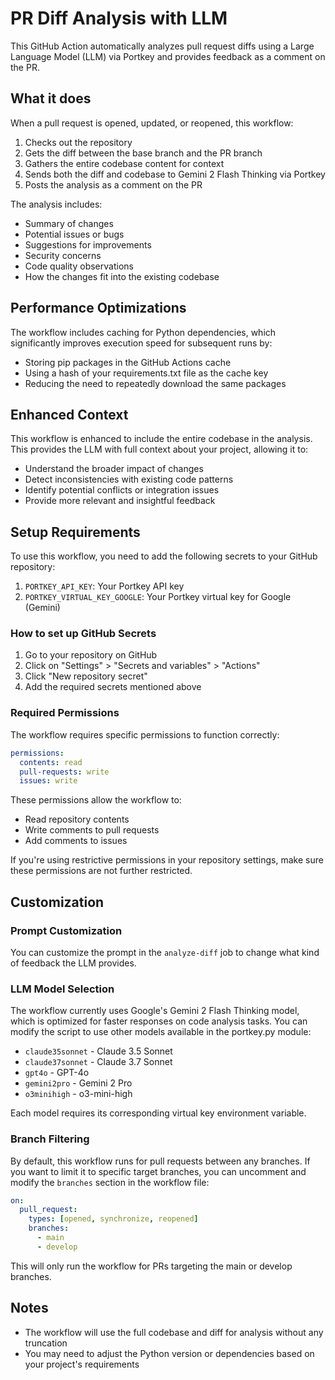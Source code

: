 # PR Diff Analysis with LLM

This GitHub Action automatically analyzes pull request diffs using a Large Language Model (LLM) via Portkey and provides feedback as a comment on the PR.

## What it does

When a pull request is opened, updated, or reopened, this workflow:

1. Checks out the repository
2. Gets the diff between the base branch and the PR branch
3. Gathers the entire codebase content for context
4. Sends both the diff and codebase to Gemini 2 Flash Thinking via Portkey
5. Posts the analysis as a comment on the PR

The analysis includes:
- Summary of changes
- Potential issues or bugs
- Suggestions for improvements
- Security concerns
- Code quality observations
- How the changes fit into the existing codebase

## Performance Optimizations

The workflow includes caching for Python dependencies, which significantly improves execution speed for subsequent runs by:
- Storing pip packages in the GitHub Actions cache
- Using a hash of your requirements.txt file as the cache key
- Reducing the need to repeatedly download the same packages

## Enhanced Context

This workflow is enhanced to include the entire codebase in the analysis. This provides the LLM with full context about your project, allowing it to:

- Understand the broader impact of changes
- Detect inconsistencies with existing code patterns
- Identify potential conflicts or integration issues
- Provide more relevant and insightful feedback

## Setup Requirements

To use this workflow, you need to add the following secrets to your GitHub repository:

1. `PORTKEY_API_KEY`: Your Portkey API key
2. `PORTKEY_VIRTUAL_KEY_GOOGLE`: Your Portkey virtual key for Google (Gemini)

### How to set up GitHub Secrets

1. Go to your repository on GitHub
2. Click on "Settings" > "Secrets and variables" > "Actions"
3. Click "New repository secret"
4. Add the required secrets mentioned above

### Required Permissions

The workflow requires specific permissions to function correctly:

```yaml
permissions:
  contents: read
  pull-requests: write
  issues: write
```

These permissions allow the workflow to:
- Read repository contents
- Write comments to pull requests
- Add comments to issues

If you're using restrictive permissions in your repository settings, make sure these permissions are not further restricted.

## Customization

### Prompt Customization
You can customize the prompt in the `analyze-diff` job to change what kind of feedback the LLM provides.

### LLM Model Selection
The workflow currently uses Google's Gemini 2 Flash Thinking model, which is optimized for faster responses on code analysis tasks. You can modify the script to use other models available in the portkey.py module:

- `claude35sonnet` - Claude 3.5 Sonnet
- `claude37sonnet` - Claude 3.7 Sonnet
- `gpt4o` - GPT-4o
- `gemini2pro` - Gemini 2 Pro
- `o3minihigh` - o3-mini-high

Each model requires its corresponding virtual key environment variable.

### Branch Filtering
By default, this workflow runs for pull requests between any branches. If you want to limit it to specific target branches, you can uncomment and modify the `branches` section in the workflow file:

```yaml
on:
  pull_request:
    types: [opened, synchronize, reopened]
    branches:
      - main
      - develop
```

This will only run the workflow for PRs targeting the main or develop branches.

## Notes

- The workflow will use the full codebase and diff for analysis without any truncation
- You may need to adjust the Python version or dependencies based on your project's requirements 